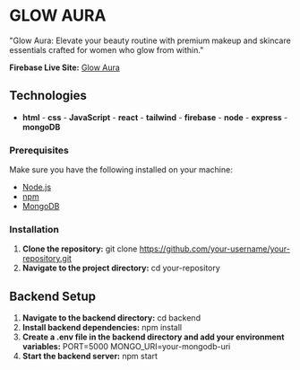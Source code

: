 # GLOW AURA

"Glow Aura: Elevate your beauty routine with premium makeup and skincare essentials crafted for women who glow from within."

**Firebase Live Site:** [Glow Aura](https://glow-aura.web.app)


## Technologies

- **html** - **css** - **JavaScript** - **react** - **tailwind** - **firebase** - **node** - **express** - **mongoDB**

### Prerequisites

Make sure you have the following installed on your machine:

- [Node.js](https://nodejs.org/en/download/)
- [npm](https://www.npmjs.com/get-npm)
- [MongoDB](https://www.mongodb.com/try/download/community)


### Installation

1. **Clone the repository:**
git clone https://github.com/your-username/your-repository.git
2. **Navigate to the project directory:**
cd your-repository

## Backend Setup
1. **Navigate to the backend directory:**
cd backend
2. **Install backend dependencies:**
npm install
3. **Create a .env file in the backend directory and add your environment variables:**
PORT=5000
MONGO_URI=your-mongodb-uri
4. **Start the backend server:**
npm start
